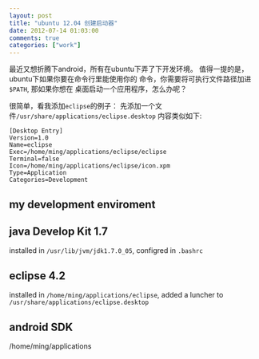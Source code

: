 ```yaml
---
layout: post
title: "ubuntu 12.04 创建启动器"
date: 2012-07-14 01:03:00
comments: true
categories: ["work"]
---
```


最近又想折腾下android，所有在ubuntu下弄了下开发环境。
值得一提的是，ubuntu下如果你要在命令行里能使用你的
命令，你需要将可执行文件路径加进`$PATH`, 那如果你想在
桌面启动一个应用程序，怎么办呢？

很简单，看我添加`eclipse`的例子：
先添加一个文件`/usr/share/applications/eclipse.desktop`
内容类似如下:
```
[Desktop Entry]
Version=1.0
Name=eclipse
Exec=/home/ming/applications/eclipse/eclipse
Terminal=false
Icon=/home/ming/applications/eclipse/icon.xpm
Type=Application
Categories=Development
```


my development enviroment
-------------
java Develop Kit 1.7  
-----------
installed in `/usr/lib/jvm/jdk1.7.0_05`, configred in `.bashrc`

eclipse 4.2 
----------
installed in  `/home/ming/applications/eclipse`,
added a luncher to `/usr/share/applications/eclipse.desktop`

android SDK 
----------
/home/ming/applications

